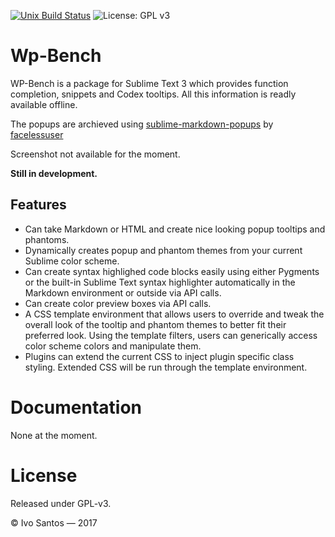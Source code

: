 [![Unix Build Status][travis-image]][travis-link]
![License: GPL v3][license-image]

# Wp-Bench
WP-Bench is a package for Sublime Text 3 which provides function completion, snippets and Codex tooltips. All this information is readly available offline.

The popups are archieved using [sublime-markdown-popups](https://raw.githubusercontent.com/facelessuser/sublime-markdown-popups) by [facelessuser](https://raw.githubusercontent.com/facelessuser)

Screenshot not available for the moment.

**Still in development.**

## Features

- Can take Markdown or HTML and create nice looking popup tooltips and phantoms.
- Dynamically creates popup and phantom themes from your current Sublime color scheme.
- Can create syntax highlighed code blocks easily using either Pygments or the built-in Sublime Text syntax highlighter automatically in the Markdown environment or outside via API calls.
- Can create color preview boxes via API calls.
- A CSS template environment that allows users to override and tweak the overall look of the tooltip and phantom themes to better fit their preferred look.  Using the template filters, users can generically access color scheme colors and manipulate them.
- Plugins can extend the current CSS to inject plugin specific class styling.  Extended CSS will be run through the template environment.

# Documentation

None at the moment.

# License
Released under GPL-v3.

© Ivo Santos — 2017

[travis-image]: https://img.shields.io/travis/psiico/WP-Bench/master.svg
[travis-link]: https://travis-ci.org/psiico/WP-Bench
[license-image]:https://img.shields.io/badge/License-GPL%20v2-blue.svg